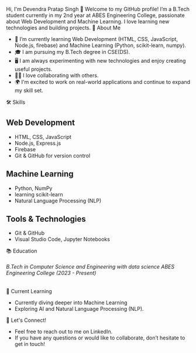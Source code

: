 Hi, I'm Devendra Pratap Singh 👋
Welcome to my GitHub profile! I’m a B.Tech student currently in my 2nd year at ABES Engineering College, passionate about Web Development and Machine Learning. I love learning new technologies and building projects.
🚀 About Me
<ul>
  <li>🌱 I’m currently learning Web Development (HTML, CSS, JavaScript, Node.js, firebase) and Machine Learning (Python, scikit-learn, numpy).</li>
  <li>🎓 I am pursuing my B.Tech degree in CSE(DS).</li>
  <li>🖥️ I am always experimenting with new technologies and enjoy creating useful projects.</li>
  <li>👨‍💻 I love collaborating with others.</li>
  <li>🌍 I'm excited to work on real-world applications and continue to expand my skill set.</li>
</ul>
🛠️ Skills
 <h2>Web Development</h2>
<ul>
  <li>HTML, CSS, JavaScript</li>
  <li> Node.js, Express.js</li>
  <li>Firebase</li>
  <li>Git & GitHub for version control</li>
</ul>
<h2>Machine Learning
</h2>
<ul>
  <li>Python, NumPy</li>
  <li> learning scikit-learn</li>
  <li>Natural Language Processing (NLP)</li>
</ul>
<h2>Tools & Technologies</h2>
<ul>
  <li>Git & GitHub</li>
  <li>Visual Studio Code, Jupyter Notebooks</li>
</ul>
📚 Education
<h6>B.Tech in Computer Science and Engineering with data science
ABES Engineering College (2023 - Present)</h6>

🌱 Current Learning
<ul>
  <li>Currently diving deeper into Machine Learning</li>
  <li>Exploring AI and Natural Language Processing (NLP).</li>
</ul>
💬 Let's Connect!
<ul>
  <li>Feel free to reach out to me on LinkedIn.</li>
  <li>If you have any questions or would like to collaborate, don’t hesitate to get in touch!</li>
</ul>



